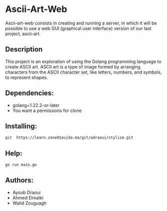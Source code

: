 # Ascii-Art-Web

Ascii-art-web consists in creating and running a server, in which it will be possible to use a web GUI (graphical user interface) version of our last project, ascii-art.

## Description

This project is an exploration of using the Golang programming language to create ASCII art. ASCII art is a type of image formed by arranging characters from the ASCII character set, like letters, numbers, and symbols, to represent shapes.



## Dependencies:
- golang=1.22.2-or-later
- You want a permissions for clone

## Installing:
```bash
git  https://learn.zone01oujda.ma/git/adraoui/stylize.git
```

## Help:
```bash
go run main.go
```
    
## Authors:
  - Ayoub Draoui
  - Ahmed Elmalki
  - Walid Zouguagh